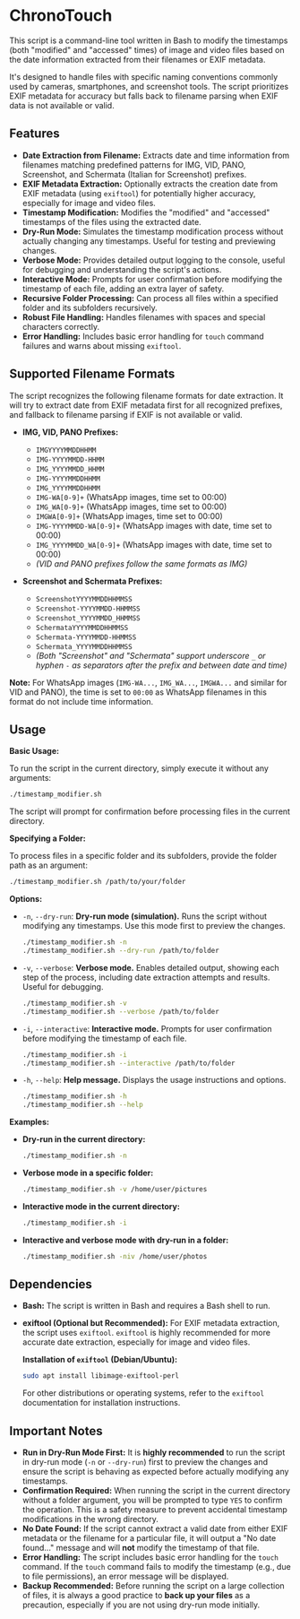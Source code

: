# ChronoTouch

This script is a command-line tool written in Bash to modify the timestamps (both "modified" and "accessed" times) of image and video files based on the date information extracted from their filenames or EXIF metadata.

It's designed to handle files with specific naming conventions commonly used by cameras, smartphones, and screenshot tools. The script prioritizes EXIF metadata for accuracy but falls back to filename parsing when EXIF data is not available or valid.

## Features

*   **Date Extraction from Filename:** Extracts date and time information from filenames matching predefined patterns for IMG, VID, PANO, Screenshot, and Schermata (Italian for Screenshot) prefixes.
*   **EXIF Metadata Extraction:** Optionally extracts the creation date from EXIF metadata (using `exiftool`) for potentially higher accuracy, especially for image and video files.
*   **Timestamp Modification:** Modifies the "modified" and "accessed" timestamps of the files using the extracted date.
*   **Dry-Run Mode:**  Simulates the timestamp modification process without actually changing any timestamps. Useful for testing and previewing changes.
*   **Verbose Mode:** Provides detailed output logging to the console, useful for debugging and understanding the script's actions.
*   **Interactive Mode:**  Prompts for user confirmation before modifying the timestamp of each file, adding an extra layer of safety.
*   **Recursive Folder Processing:** Can process all files within a specified folder and its subfolders recursively.
*   **Robust File Handling:**  Handles filenames with spaces and special characters correctly.
*   **Error Handling:** Includes basic error handling for `touch` command failures and warns about missing `exiftool`.

## Supported Filename Formats

The script recognizes the following filename formats for date extraction. It will try to extract date from EXIF metadata first for all recognized prefixes, and fallback to filename parsing if EXIF is not available or valid.

*   **IMG, VID, PANO Prefixes:**
    *   `IMGYYYYMMDDHHMM`
    *   `IMG-YYYYMMDD-HHMM`
    *   `IMG_YYYYMMDD_HHMM`
    *   `IMG-YYYYMMDDHHMM`
    *   `IMG_YYYYMMDDHHMM`
    *   `IMG-WA[0-9]+` (WhatsApp images, time set to 00:00)
    *   `IMG_WA[0-9]+` (WhatsApp images, time set to 00:00)
    *   `IMGWA[0-9]+` (WhatsApp images, time set to 00:00)
    *   `IMG-YYYYMMDD-WA[0-9]+` (WhatsApp images with date, time set to 00:00)
    *   `IMG_YYYYMMDD_WA[0-9]+` (WhatsApp images with date, time set to 00:00)
    *   *(VID and PANO prefixes follow the same formats as IMG)*

*   **Screenshot and Schermata Prefixes:**
    *   `ScreenshotYYYYMMDDHHMMSS`
    *   `Screenshot-YYYYMMDD-HHMMSS`
    *   `Screenshot_YYYYMMDD_HHMMSS`
    *   `SchermataYYYYMMDDHHMMSS`
    *   `Schermata-YYYYMMDD-HHMMSS`
    *   `Schermata_YYYYMMDDHHMMSS`
    *   *(Both "Screenshot" and "Schermata" support underscore `_` or hyphen `-` as separators after the prefix and between date and time)*

**Note:**  For WhatsApp images (`IMG-WA...`, `IMG_WA...`, `IMGWA...` and similar for VID and PANO), the time is set to `00:00` as WhatsApp filenames in this format do not include time information.

## Usage

**Basic Usage:**

To run the script in the current directory, simply execute it without any arguments:

```bash
./timestamp_modifier.sh
```

The script will prompt for confirmation before processing files in the current directory.

**Specifying a Folder:**

To process files in a specific folder and its subfolders, provide the folder path as an argument:

```bash
./timestamp_modifier.sh /path/to/your/folder
```

**Options:**

*   `-n`, `--dry-run`:  **Dry-run mode (simulation).**  Runs the script without modifying any timestamps.  Use this mode first to preview the changes.

    ```bash
    ./timestamp_modifier.sh -n
    ./timestamp_modifier.sh --dry-run /path/to/folder
    ```

*   `-v`, `--verbose`:  **Verbose mode.** Enables detailed output, showing each step of the process, including date extraction attempts and results. Useful for debugging.

    ```bash
    ./timestamp_modifier.sh -v
    ./timestamp_modifier.sh --verbose /path/to/folder
    ```

*   `-i`, `--interactive`: **Interactive mode.**  Prompts for user confirmation before modifying the timestamp of each file.

    ```bash
    ./timestamp_modifier.sh -i
    ./timestamp_modifier.sh --interactive /path/to/folder
    ```

*   `-h`, `--help`: **Help message.** Displays the usage instructions and options.

    ```bash
    ./timestamp_modifier.sh -h
    ./timestamp_modifier.sh --help
    ```

**Examples:**

*   **Dry-run in the current directory:**
    ```bash
    ./timestamp_modifier.sh -n
    ```

*   **Verbose mode in a specific folder:**
    ```bash
    ./timestamp_modifier.sh -v /home/user/pictures
    ```

*   **Interactive mode in the current directory:**
    ```bash
    ./timestamp_modifier.sh -i
    ```

*   **Interactive and verbose mode with dry-run in a folder:**
    ```bash
    ./timestamp_modifier.sh -niv /home/user/photos
    ```

## Dependencies

*   **Bash:** The script is written in Bash and requires a Bash shell to run.
*   **exiftool (Optional but Recommended):**  For EXIF metadata extraction, the script uses `exiftool`.  `exiftool` is highly recommended for more accurate date extraction, especially for image and video files.

    **Installation of `exiftool` (Debian/Ubuntu):**

    ```bash
    sudo apt install libimage-exiftool-perl
    ```

    For other distributions or operating systems, refer to the `exiftool` documentation for installation instructions.

## Important Notes

*   **Run in Dry-Run Mode First:** It is **highly recommended** to run the script in dry-run mode (`-n` or `--dry-run`) first to preview the changes and ensure the script is behaving as expected before actually modifying any timestamps.
*   **Confirmation Required:** When running the script in the current directory without a folder argument, you will be prompted to type `YES` to confirm the operation. This is a safety measure to prevent accidental timestamp modifications in the wrong directory.
*   **No Date Found:** If the script cannot extract a valid date from either EXIF metadata or the filename for a particular file, it will output a "No date found..." message and will **not** modify the timestamp of that file.
*   **Error Handling:** The script includes basic error handling for the `touch` command. If the `touch` command fails to modify the timestamp (e.g., due to file permissions), an error message will be displayed.
*   **Backup Recommended:**  Before running the script on a large collection of files, it is always a good practice to **back up your files** as a precaution, especially if you are not using dry-run mode initially.
